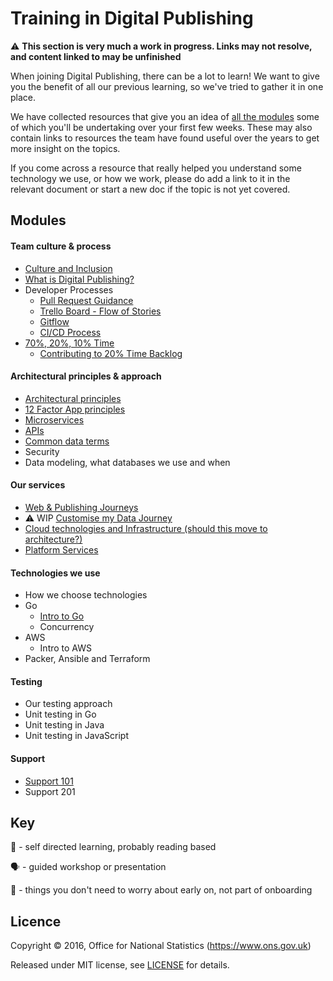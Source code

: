 Training in Digital Publishing
===========================

:warning: **This section is very much a work in progress. Links may not resolve, and content linked to may be unfinished** 

When joining Digital Publishing, there can be a lot to learn! We want to give you the benefit of all our previous learning, so we've tried to gather it in one place.

We have collected resources that give you an idea of [all the modules](#modules) some of which you'll be undertaking over your first few weeks. These may also contain links to resources the team have found useful over the years to get more insight on the topics.

If you come across a resource that really helped you understand some technology we use, or how we work, please do add a link to it in the relevant document or start a new doc if the topic is not yet covered.

Modules
----------------------------
#### Team culture & process
* [Culture and Inclusion](culture-and-process/CULTURE.md)
* [What is Digital Publishing?](culture-and-process/DIGITAL_PUBLISHING.md) 
* Developer Processes
    * [Pull Request Guidance](culture-and-process/PULL_REQUEST_GUIDANCE.md)
    * [Trello Board - Flow of Stories](culture-and-process/TRELLO_BOARD_FLOW.md)
    * [Gitflow](culture-and-process/GITFLOW.md)
    * [CI/CD Process](culture-and-process/CICD.md)
* [70%, 20%, 10% Time](culture-and-process/70_20_10_TIME.md)
    * [Contributing to 20% Time Backlog](culture-and-process/CONTRIBUTING_TO_20_TIME_BACKLOG.md)

#### Architectural principles & approach
* [Architectural principles](architecture/ARCHITECTURE_PRINCIPLES.md)
* [12 Factor App principles](architecture/12_FACTOR_APP_PRINCIPLES.md)
* [Microservices](architecture/MICROSERVICES.md)
* [APIs](architecture/API.md)
* [Common data terms](architecture/DATA_TERMS.md)
* Security
* Data modeling, what databases we use and when

#### Our services
* [Web & Publishing Journeys](services/CORE_APPS.md)
* :warning: WIP [Customise my Data Journey](services/CMD.md)
* [Cloud technologies and Infrastructure (should this move to architecture?)](services/INFRASTRUCTURE.md)
* [Platform Services](platform-services/PLATFORM.md)

#### Technologies we use
* How we choose technologies
* Go
    * [Intro to Go](languages/GOLANG.md)
    * Concurrency
* AWS
    * Intro to AWS
* Packer, Ansible and Terraform

#### Testing
* Our testing approach
* Unit testing in Go
* Unit testing in Java
* Unit testing in JavaScript

#### Support
* [Support 101](support/SUPPORT101.md)
* Support 201

Key
-------
:open_book: - self directed learning, probably reading based

:speaking_head: - guided workshop or presentation

:rocket: - things you don't need to worry about early on, not part of onboarding

Licence
-------

Copyright ©‎ 2016, Office for National Statistics (https://www.ons.gov.uk)

Released under MIT license, see [LICENSE](LICENSE.md) for details.
